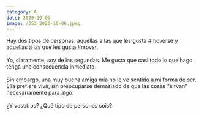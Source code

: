 ```yaml
--- 
category: A 
date: 2020-10-06 
image: /353_2020-10-06.jpeg 
--- 
```


Hay dos tipos de personas: aquellas a las que les gusta #moverse y aquellas a las que les gusta #mover.<br><br>Yo, claramente, soy de las segundas. Me gusta que casi todo lo que hago tenga una consecuencia inmediata. <br><br>Sin embargo, una muy buena amiga mía no le ve sentido a mi forma de ser. Ella prefiere vivir, sin preocuparse demasiado de que las cosas "sirvan" necesariamente para algo.<br><br>¿Y vosotros? ¿Qué tipo de personas sois?